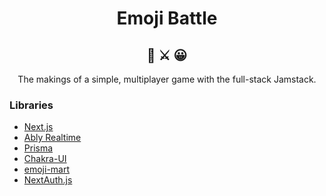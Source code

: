 
<h1 align="center">Emoji Battle</h1>
<h2 align="center">🤪 ⚔️ 😀</h2>

<p align="center">
The makings of a simple, multiplayer game with the full-stack Jamstack.
</p>

### Libraries

* [Next.js](https://nextjs.org/)
* [Ably Realtime](https://github.com/ably)
* [Prisma](https://www.prisma.io/)
* [Chakra-UI](https://chakra-ui.com/)
* [emoji-mart](https://github.com/missive/emoji-mart)
* [NextAuth.js](https://next-auth.js.org/)




